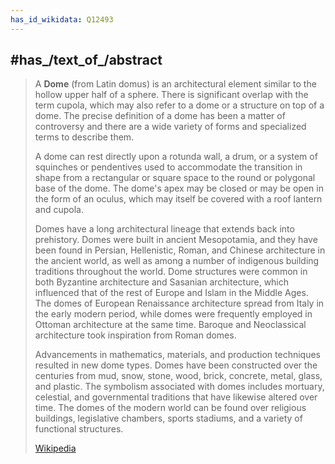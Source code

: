 ```yaml
---
has_id_wikidata: Q12493
---
```



## #has_/text_of_/abstract 

> A **Dome** (from Latin  domus) is an architectural element similar to the hollow upper half of a sphere. There is significant overlap with the term cupola, which may also refer to a dome or a structure on top of a dome. The precise definition of a dome has been a matter of controversy and there are a wide variety of forms and specialized terms to describe them.
>
> A dome can rest directly upon a rotunda wall, a drum, or a system of squinches or pendentives used to accommodate the transition in shape from a rectangular or square space to the round or polygonal base of the dome. The dome's apex may be closed or may be open in the form of an oculus, which may itself be covered with a roof lantern and cupola.
>
> Domes have a long architectural lineage that extends back into prehistory. Domes were built in ancient Mesopotamia, and they have been found in Persian, Hellenistic, Roman, and Chinese architecture in the ancient world, as well as among a number of indigenous building traditions throughout the world. Dome structures were common in both Byzantine architecture and Sasanian architecture, which influenced that of the rest of Europe and Islam in the Middle Ages. The domes of European Renaissance architecture spread from Italy in the early modern period, while domes were frequently employed in Ottoman architecture at the same time. Baroque and Neoclassical architecture took inspiration from Roman domes.
>
> Advancements in mathematics, materials, and production techniques resulted in new dome types. Domes have been constructed over the centuries from mud, snow, stone, wood, brick, concrete, metal, glass, and plastic. The symbolism associated with domes includes mortuary, celestial, and governmental traditions that have likewise altered over time. The domes of the modern world can be found over religious buildings, legislative chambers, sports stadiums, and a variety of functional structures.
>
> [Wikipedia](https://en.wikipedia.org/wiki/Dome) 

